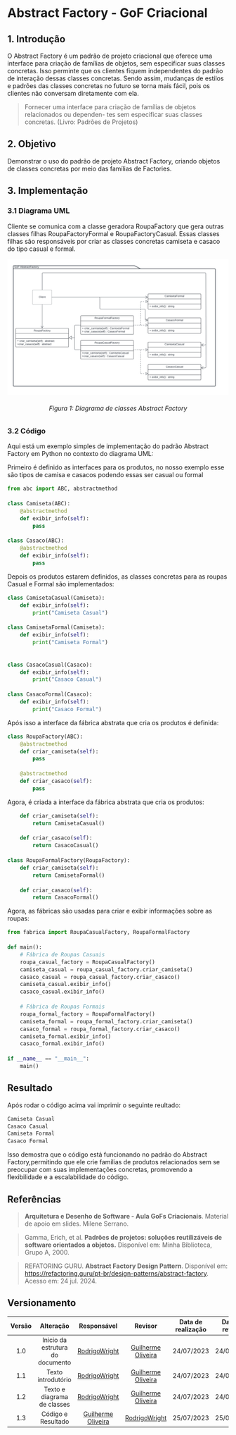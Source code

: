 # Abstract Factory - GoF Criacional

## 1. Introdução

O Abstract Factory é um padrão de projeto criacional que oferece uma interface para criação de famílias de objetos, sem especificar suas classes concretas. Isso perminte que os clientes fiquem independentes do padrão de interação dessas classes concretas. Sendo assim, mudanças de estilos e padrões das classes concretas no futuro se torna mais fácil, pois os clientes não conversam diretamente com ela.

> Fornecer uma interface para criação de famílias de objetos relacionados ou dependen- tes sem especificar suas classes concretas. (Livro: Padrões de Projetos)


## 2. Objetivo

Demonstrar o uso do padrão de projeto Abstract Factory, criando objetos de classes concretas por meio das famílias de Factories.

## 3. Implementação


### 3.1 Diagrama UML
Cliente se comunica com a classe geradora RoupaFactory que gera outras classes filhas RoupaFactoryFormal e RoupaFactoryCasual. Essas classes filhas são responsáveis por criar as classes concretas camiseta e casaco do tipo casual e formal.

![diagrama-decorator](./src/AbstractFactory/AbstractFactory.png)
<h6 align = "center">Figura 1: Diagrama de classes Abstract Factory</h6>

### 3.2 Código

Aqui está um exemplo simples de implementação do padrão Abstract Factory em Python no contexto do diagrama UML:

Primeiro é definido as interfaces para os produtos, no nosso exemplo esse são tipos de camisa e casacos podendo essas ser casual ou formal

```Python
from abc import ABC, abstractmethod

class Camiseta(ABC):
    @abstractmethod
    def exibir_info(self):
        pass

class Casaco(ABC):
    @abstractmethod
    def exibir_info(self):
        pass


```

Depois os produtos estarem definidos, as classes concretas para as roupas Casual e Formal são implementados:

```Python
class CamisetaCasual(Camiseta):
    def exibir_info(self):
        print("Camiseta Casual")

class CamisetaFormal(Camiseta):
    def exibir_info(self):
        print("Camiseta Formal")


class CasacoCasual(Casaco):
    def exibir_info(self):
        print("Casaco Casual")

class CasacoFormal(Casaco):
    def exibir_info(self):
        print("Casaco Formal")

```
Após isso a interface da fábrica abstrata que cria os produtos é definida:

```Python
class RoupaFactory(ABC):
    @abstractmethod
    def criar_camiseta(self):
        pass

    @abstractmethod
    def criar_casaco(self):
        pass
```
Agora, é criada a interface da fábrica abstrata que cria os produtos:

```Python
    def criar_camiseta(self):
        return CamisetaCasual()

    def criar_casaco(self):
        return CasacoCasual()

class RoupaFormalFactory(RoupaFactory):
    def criar_camiseta(self):
        return CamisetaFormal()

    def criar_casaco(self):
        return CasacoFormal()

```
Agora, as fábricas são usadas para criar e exibir informações sobre as roupas:

```Python
from fabrica import RoupaCasualFactory, RoupaFormalFactory

def main():
    # Fábrica de Roupas Casuais
    roupa_casual_factory = RoupaCasualFactory()
    camiseta_casual = roupa_casual_factory.criar_camiseta()
    casaco_casual = roupa_casual_factory.criar_casaco()
    camiseta_casual.exibir_info()  
    casaco_casual.exibir_info()     

    # Fábrica de Roupas Formais
    roupa_formal_factory = RoupaFormalFactory()
    camiseta_formal = roupa_formal_factory.criar_camiseta()
    casaco_formal = roupa_formal_factory.criar_casaco()
    camiseta_formal.exibir_info()  
    casaco_formal.exibir_info()     

if __name__ == "__main__":
    main()
```
## Resultado
Após rodar o código acima vai imprimir o seguinte reultado:
```Python
Camiseta Casual
Casaco Casual
Camiseta Formal
Casaco Formal
```
Isso demostra que o código está funcionando no padrão do Abstract Factory,permitindo que ele crie famílias de produtos relacionados sem se preocupar com suas implementações concretas, promovendo a flexibilidade e a escalabilidade do código.

## Referências

> **Arquitetura e Desenho de Software - Aula GoFs Criacionais**. Material de apoio em slides. Milene Serrano.

> Gamma, Erich, et al. **Padrões de projetos: soluções reutilizáveis de software orientados a objetos.** Disponível em: Minha Biblioteca, Grupo A, 2000.

> REFATORING GURU. **Abstract Factory Design Pattern**. Disponível em: https://refactoring.guru/pt-br/design-patterns/abstract-factory. Acesso em: 24 jul. 2024.

## Versionamento

| Versão | Alteração |  Responsável  | Revisor | Data de realização | Data de revisão |
| :------: | :---: | :-----: | :----: | :----: | :-----: |
| 1.0    | Inicio da estrutura do documento | [RodrigoWright](https://github.com/RodrigoWright) | [Guilherme Oliveira](https://github.com/GG555-13) | 24/07/2023 | 24/07/2023 |
| 1.1 | Texto introdutório | [RodrigoWright](https://github.com/RodrigoWright) | [Guilherme Oliveira](https://github.com/GG555-13) | 24/07/2023 | 24/07/2023 | 
| 1.2 | Texto e diagrama de classes | [RodrigoWright](https://github.com/RodrigoWright) | [Guilherme Oliveira](https://github.com/GG555-13) | 24/07/2023 | 24/07/2023 | 
| 1.3 | Código e Resultado | [Guilherme Oliveira](https://github.com/GG555-13)| [RodrigoWright](https://github.com/RodrigoWright) | 25/07/2023 | 25/07/2023 | 
